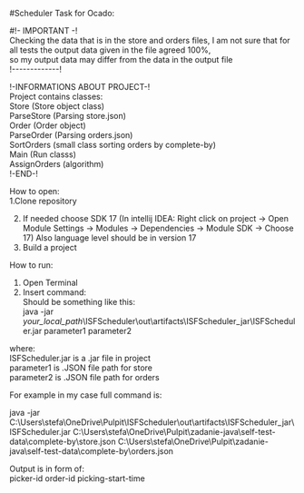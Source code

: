 #Scheduler
Task for Ocado:

<p class="has-line-data" data-line-start="0" data-line-end="4">#!- IMPORTANT -!<br>
Checking the data that is in the store and orders files, I am not sure that for all tests the output data given in the file agreed 100%,<br>
so my output data may differ from the data in the output file<br>
!-------------!</p>
<p class="has-line-data" data-line-start="5" data-line-end="15">!-INFORMATIONS ABOUT PROJECT-!<br>
Project contains classes:<br>
Store (Store object class)<br>
ParseStore (Parsing store.json)<br>
Order (Order object)<br>
ParseOrder (Parsing orders.json)<br>
SortOrders (small class sorting orders by complete-by)<br>
Main (Run classs)<br>
AssignOrders (algorithm)<br>
!-END-!</p>
<p class="has-line-data" data-line-start="16" data-line-end="18">How to open:<br>
1.Clone repository</p>
<ol start="2">
<li class="has-line-data" data-line-start="18" data-line-end="19">If needed choose SDK 17 (In intellij IDEA: Right click on project -&gt; Open Module Settings -&gt; Modules -&gt;  Dependencies -&gt; Module SDK -&gt; Choose 17) Also language level should be in version 17</li>
<li class="has-line-data" data-line-start="19" data-line-end="21">Build a project</li>
</ol>
<p class="has-line-data" data-line-start="21" data-line-end="22">How to run:</p>
<ol>
<li class="has-line-data" data-line-start="22" data-line-end="23">Open Terminal</li>
<li class="has-line-data" data-line-start="23" data-line-end="27">Insert command:<br>
Should be something like this:<br>
java -jar <em>your_local_path</em>\ISFScheduler\out\artifacts\ISFScheduler_jar\ISFScheduler.jar parameter1 parameter2</li>
</ol>
<p class="has-line-data" data-line-start="27" data-line-end="31">where:<br>
ISFScheduler.jar is a .jar file in project<br>
parameter1 is .JSON file path for store<br>
parameter2 is .JSON file path for orders</p>
<p class="has-line-data" data-line-start="32" data-line-end="33">For example in my case full command is:</p>
<p class="has-line-data" data-line-start="34" data-line-end="35">java -jar C:\Users\stefa\OneDrive\Pulpit\ISFScheduler\out\artifacts\ISFScheduler_jar\ISFScheduler.jar C:\Users\stefa\OneDrive\Pulpit\zadanie-java\self-test-data\complete-by\store.json C:\Users\stefa\OneDrive\Pulpit\zadanie-java\self-test-data\complete-by\orders.json</p>
<p class="has-line-data" data-line-start="36" data-line-end="38">Output is in form of:<br>
picker-id order-id picking-start-time</p>
